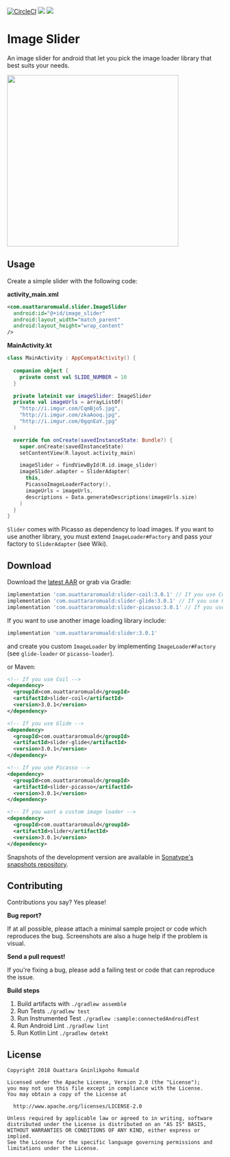 [![CircleCI](https://circleci.com/gh/ouattararomuald/android-image-slider.svg?style=svg)](https://circleci.com/gh/ouattararomuald/android-image-slider)
[![](https://img.shields.io/maven-central/v/com.ouattararomuald/slider.svg)](https://search.maven.org/search?q=g:com.ouattararomuald%20a:slider)
[![](https://img.shields.io/badge/code--style-square-green.svg)](https://github.com/square/java-code-styles)

# Image Slider

An image slider for android that let you pick the image loader library that best suits your needs.

<img src="https://imgur.com/Id4u1i8.gif" width=400/>

## Usage

Create a simple slider with the following code:

**activity_main.xml**
```xml
<com.ouattararomuald.slider.ImageSlider
  android:id="@+id/image_slider"
  android:layout_width="match_parent"
  android:layout_height="wrap_content"
/>
```

**MainActivity.kt**
```kotlin
class MainActivity : AppCompatActivity() {
  
  companion object {
    private const val SLIDE_NUMBER = 10
  }

  private lateinit var imageSlider: ImageSlider
  private val imageUrls = arrayListOf(
    "http://i.imgur.com/CqmBjo5.jpg", 
    "http://i.imgur.com/zkaAooq.jpg", 
    "http://i.imgur.com/0gqnEaY.jpg"
  )

  override fun onCreate(savedInstanceState: Bundle?) {
    super.onCreate(savedInstanceState)
    setContentView(R.layout.activity_main)

    imageSlider = findViewById(R.id.image_slider)
    imageSlider.adapter = SliderAdapter(
      this,
      PicassoImageLoaderFactory(),
      imageUrls = imageUrls,
      descriptions = Data.generateDescriptions(imageUrls.size)
    )
  }
}
```

`Slider` comes with Picasso as dependency to load images. If you want to use another library,
you must extend `ImageLoader#Factory` and pass your factory to `SliderAdapter` (see Wiki).


## Download

Download the [latest AAR](https://search.maven.org/#search%7Cga%7C1%7Cg%3A%22com.ouattararomuald%22%20AND%20a%3A%22slider%22) or grab via Gradle:

```gradle
implementation 'com.ouattararomuald:slider-coil:3.0.1' // If you use Coil
implementation 'com.ouattararomuald:slider-glide:3.0.1' // If you use Glide
implementation 'com.ouattararomuald:slider-picasso:3.0.1' // If you use Picasso
```

If you want to use another image loading library include:

```gradle
implementation 'com.ouattararomuald:slider:3.0.1'
```

and create you custom `ImageLoader` by implementing `ImageLoader#Factory` (see `glide-loader` or `picasso-loader`).

or Maven:

```xml
<!-- If you use Coil -->
<dependency>
  <groupId>com.ouattararomuald</groupId>
  <artifactId>slider-coil</artifactId>
  <version>3.0.1</version>
</dependency>
```

```xml
<!-- If you use Glide -->
<dependency>
  <groupId>com.ouattararomuald</groupId>
  <artifactId>slider-glide</artifactId>
  <version>3.0.1</version>
</dependency>
```

```xml
<!-- If you use Picasso -->
<dependency>
  <groupId>com.ouattararomuald</groupId>
  <artifactId>slider-picasso</artifactId>
  <version>3.0.1</version>
</dependency>
```

```xml
<!-- If you want a custom image loader -->
<dependency>
  <groupId>com.ouattararomuald</groupId>
  <artifactId>slider</artifactId>
  <version>3.0.1</version>
</dependency>
```

Snapshots of the development version are available in [Sonatype's snapshots repository](https://oss.sonatype.org/content/repositories/snapshots/).

## Contributing

Contributions you say? Yes please!

**Bug report?**

If at all possible, please attach a minimal sample project or code which reproduces the bug.
Screenshots are also a huge help if the problem is visual.

**Send a pull request!**

If you're fixing a bug, please add a failing test or code that can reproduce the issue.

**Build steps**

1. Build artifacts with `./gradlew assemble`
1. Run Tests `./gradlew test`
1. Run Instrumented Test `./gradlew :sample:connectedAndroidTest`
1. Run Android Lint `./gradlew lint`
1. Run Kotlin Lint `./gradlew detekt`

## License

```
Copyright 2018 Ouattara Gninlikpoho Romuald

Licensed under the Apache License, Version 2.0 (the "License");
you may not use this file except in compliance with the License.
You may obtain a copy of the License at

  http://www.apache.org/licenses/LICENSE-2.0

Unless required by applicable law or agreed to in writing, software
distributed under the License is distributed on an "AS IS" BASIS,
WITHOUT WARRANTIES OR CONDITIONS OF ANY KIND, either express or implied.
See the License for the specific language governing permissions and
limitations under the License.
```
